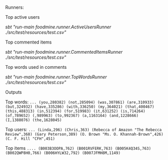 Runners:

Top active users

*sbt "run-main foodmine.runner.ActiveUsersRunner ./src/test/resources/test.csv"*

Top commented items

*sbt "run-main foodmine.runner.CommentedItemsRunner ./src/test/resources/test.csv"*

Top words used in comments

*sbt "run-main foodmine.runner.TopWordsRunner ./src/test/resources/test.csv"*


Outputs

Top words: 
`...
(you,280382)
(not,285094)
(was,307861)
(are,310933)
(but,324932)
(have,335286)
(with,336250)
(my,364021)
(that,400467)
(this,488313)
(in,512394)
(for,519983)
(it,631252)
(is,714264)
(of,789652)
(,989963)
(to,992367)
(a,1163164)
(and,1228666)
(I,1388076)
(the,1628045)
`

Top users:
`...
(Linda,296)
(Chris,363)
(Rebecca of Amazon "The Rebecca Review",368)
(Gary Peterson,389)
(O. Brown "Ms. O. Khannah-Brown",426)
(C. F. Hill "CFH",451)
`

Top items
`....
(B003B3OOPA,762)
(B001RVFERK,763)
(B005K4Q34S,763)
(B002QWP8H0,766)
(B006HYLW32,792)
(B007JFMH8M,1149)
`
